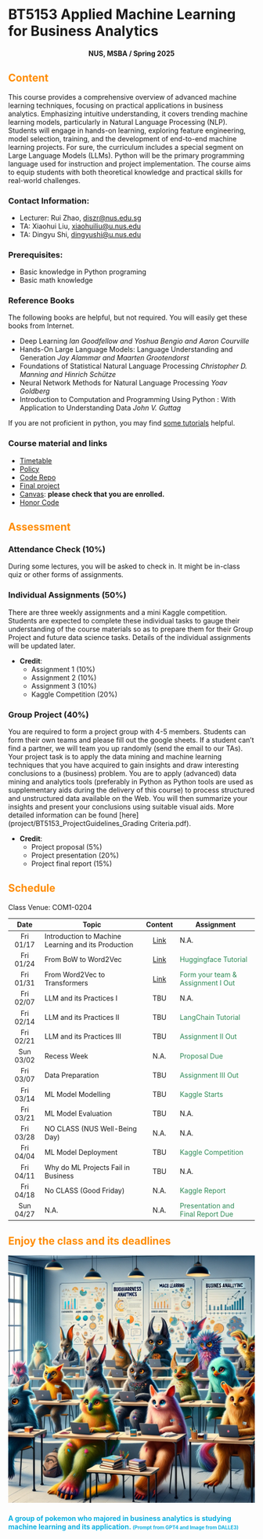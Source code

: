 # BT5153 Applied Machine Learning for Business Analytics

#### <center>NUS, MSBA / Spring 2025</center>

## <font color='DarkOrange'>Content</font>

This course provides a comprehensive overview of advanced machine learning techniques, focusing on practical applications in business analytics. Emphasizing intuitive understanding, it covers trending machine learning models, particularly in Natural Language Processing (NLP). Students will engage in hands-on learning, exploring feature engineering, model selection, training, and the development of end-to-end machine learning projects. For sure, the curriculum includes a special segment on Large Language Models (LLMs). Python will be the primary programming language used for instruction and project implementation. The course aims to equip students with both theoretical knowledge and practical skills for real-world challenges.

### Contact Information:

- Lecturer: Rui Zhao, [diszr@nus.edu.sg](mailto:diszr@nus.edu.sg)
- TA: Xiaohui Liu, [xiaohuiliu@u.nus.edu](mailto:xiaohuiliu@u.nus.edu)
- TA: Dingyu Shi, [dingyushi@u.nus.edu](mailto:dingyushi@u.nus.edu)

### Prerequisites:

- Basic knowledge in Python programing
- Basic math knowledge

### Reference Books

The following books are helpful, but not required. You will easily get these books from Internet.

- Deep Learning *Ian Goodfellow and Yoshua Bengio and Aaron Courville*
- Hands-On Large Language Models: Language Understanding and Generation *Jay Alammar and Maarten Grootendorst*
- Foundations of Statistical Natural Language Processing *Christopher D. Manning and Hinrich Schütze*
- Neural Network Methods for Natural Language Processing *Yoav Goldberg*
- Introduction to Computation and Programming Using Python : With Application to Understanding Data *John V. Guttag*

If you are not proficient in python, you may find [some tutorials](material/coding.md) helpful.

### Course material and links

- [Timetable](#schedule)
- [Policy](material/coursepolicy.md)
- [Code Repo](https://github.com/rz0718/BT5153_2024/tree/main)
- [Final project](project/project.md)
- [Canvas](https://canvas.nus.edu.sg/courses/52787): **please check that you are enrolled.**
- [Honor Code](honorcode.md)

## <font color='DarkOrange'>Assessment</font>

### Attendance Check (10%)

During some lectures, you will be asked to check in. It might be in-class quiz or other forms of assignments.

### Individual Assignments (50%)

There are three weekly assignments and a mini Kaggle competition. Students are expected to complete these individual tasks to gauge their understanding of the course materials so as to prepare them for their Group Project and future data science tasks. Details of the individual assignments will be updated later.

- **Credit**:
  * Assignment 1 (10%)
  * Assignment 2 (10%)
  * Assignment 3 (10%)
  * Kaggle Competition (20%)

### Group Project (40%)

You are required to form a project group with 4-5 members. Students can form their own teams and please fill out the google sheets. If a student can’t find a partner, we will team you up randomly (send the email to our TAs). Your project task is to apply the data mining and machine learning techniques that you have acquired to gain insights and draw interesting conclusions to a (business) problem. You are to apply (advanced) data mining and analytics tools (preferably in Python as Python tools are used as supplementary aids during the delivery of this course) to process structured and unstructured data available on the Web. You will then summarize your insights and present your conclusions using suitable visual aids. More detailed information can be found [here](project/BT5153_ProjectGuidelines_Grading Criteria.pdf).

- **Credit**:
  * Project proposal (5%)
  * Project presentation (20%)
  * Project final report (15%)

## <font color='DarkOrange'>Schedule</font>

Class Venue: COM1-0204

**Date** |	**Topic** |	**Content** | **Assignment**
:----:  | ------- | :----: | ---------------
Fri 01/17 | Introduction to Machine Learning and its Production | [Link](note/blogs01.md) | N.A.
Fri 01/24 | From BoW to Word2Vec | [Link](note/blogs02.md) | <font color='SeaGreen'>Huggingface Tutorial</font>
Fri 01/31 | From Word2Vec to Transformers | [Link](note/blogs03.md) |  <font color='SeaGreen'>Form your team & Assignment I Out</font>
Fri 02/07 | LLM and its Practices I | TBU |  N.A.
Fri 02/14 | LLM and its Practices II | TBU | <font color='SeaGreen'>LangChain Tutorial</font>
Fri 02/21 | LLM and its Practices III | TBU  | <font color='SeaGreen'>Assignment II Out</font>
Sun 03/02 | Recess Week | N.A. |  <font color='SeaGreen'>Proposal Due </font>
Fri 03/07 | Data Preparation | TBU | <font color='SeaGreen'>Assignment III Out</font>
Fri 03/14 | ML Model Modelling | TBU | <font color='SeaGreen'>Kaggle Starts</font>
Fri 03/21 | ML Model Evaluation | TBU | N.A.
Fri 03/28 | NO CLASS (NUS Well-Being Day) | N.A. | N.A.
Fri 04/04 | ML Model Deployment | TBU | <font color='SeaGreen'>Kaggle Competition</font>
Fri 04/11 | Why do ML Projects Fail in Business | TBU | N.A.
Fri 04/18 | No CLASS (Good Friday) | N.A. | <font color='SeaGreen'>Kaggle Report</font>
Sun 04/27 | N.A. | N.A. | <font color='SeaGreen'>Presentation and Final Report Due</font>

## <font color='DarkOrange'>Enjoy the class and its deadlines</font>
![credit: DALLE3](img/pika_ml.png)
#### <font color='SeaBlue'>A group of pokemon who majored in business analytics is studying machine learning and its application. <font size=1>(Prompt from GPT4 and Image from DALLE3)</font>
